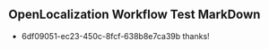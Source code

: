 ## OpenLocalization Workflow Test MarkDown
* 6df09051-ec23-450c-8fcf-638b8e7ca39b thanks!

<!--HONumber=Aug16_HO1-->


